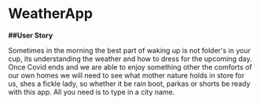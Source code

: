 # WeatherApp
**##User Story**

Sometimes in the morning the best part of waking up is not folder's in your cup, its understanding the weather and how to dress for the upcoming day. Once Covid ends and we are able to enjoy something other the comforts of our own homes we will need to see what mother nature holds in store for us, shes a fickle lady, so whether it be rain boot, parkas or shorts be ready with this app. All you need is to type in a city name.
